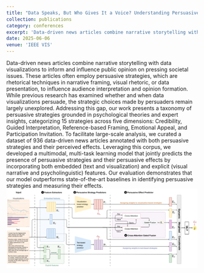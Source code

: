 ```yaml
---
title: "Data Speaks, But Who Gives It a Voice? Understanding Persuasive Strategies in Data-Driven News Articles"
collection: publications
category: conferences
excerpt: 'Data-driven news articles combine narrative storytelling with data visualizations to inform and influence public opinion on pressing societal issues. These articles often employ persuasive strategies, which are rhetorical techniques in narrative framing, visual rhetoric, or data presentation, to influence audience interpretation and opinion formation. While previous research has examined whether and when data visualizations persuade, the strategic choices made by persuaders remain largely unexplored. Addressing this gap, our work presents a taxonomy of persuasive strategies grounded in psychological theories and expert insights, categorizing 15 strategies across five dimensions: Credibility, Guided Interpretation, Reference-based Framing, Emotional Appeal, and Participation Invitation. To facilitate large-scale analysis, we curated a dataset of 936 data-driven news articles annotated with both persuasive strategies and their perceived effects. Leveraging this corpus, we developed a multimodal, multi-task learning model that jointly predicts the presence of persuasive strategies and their persuasive effects by incorporating both embedded (text and visualization) and explicit (visual narrative and psycholinguistic) features. Our evaluation demonstrates that our model outperforms state-of-the-art baselines in identifying persuasive strategies and measuring their effects.'
date: 2025-06-06
venue: 'IEEE VIS'
---
```


Data-driven news articles combine narrative storytelling with data visualizations to inform and influence public opinion on pressing societal issues. These articles often employ persuasive strategies, which are rhetorical techniques in narrative framing, visual rhetoric, or data presentation, to influence audience interpretation and opinion formation. While previous research has examined whether and when data visualizations persuade, the strategic choices made by persuaders remain largely unexplored. Addressing this gap, our work presents a taxonomy of persuasive strategies grounded in psychological theories and expert insights, categorizing 15 strategies across five dimensions: Credibility, Guided Interpretation, Reference-based Framing, Emotional Appeal, and Participation Invitation. To facilitate large-scale analysis, we curated a dataset of 936 data-driven news articles annotated with both persuasive strategies and their perceived effects. Leveraging this corpus, we developed a multimodal, multi-task learning model that jointly predicts the presence of persuasive strategies and their persuasive effects by incorporating both embedded (text and visualization) and explicit (visual narrative and psycholinguistic) features. Our evaluation demonstrates that our model outperforms state-of-the-art baselines in identifying persuasive strategies and measuring their effects.
<img src='vis.png'>


